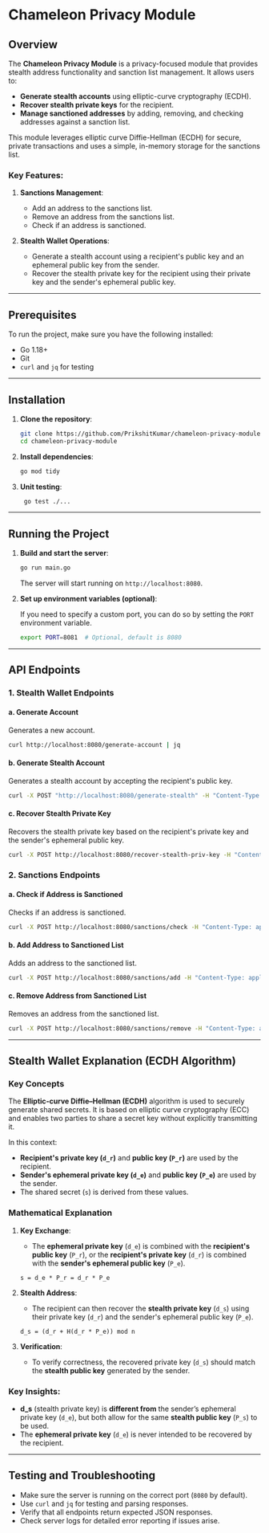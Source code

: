 # Chameleon Privacy Module

## Overview

The **Chameleon Privacy Module** is a privacy-focused module that provides stealth address functionality and sanction list management. It allows users to:

- **Generate stealth accounts** using elliptic-curve cryptography (ECDH).
- **Recover stealth private keys** for the recipient.
- **Manage sanctioned addresses** by adding, removing, and checking addresses against a sanction list.

This module leverages elliptic curve Diffie-Hellman (ECDH) for secure, private transactions and uses a simple, in-memory storage for the sanctions list.

### Key Features:
1. **Sanctions Management**:
   - Add an address to the sanctions list.
   - Remove an address from the sanctions list.
   - Check if an address is sanctioned.

2. **Stealth Wallet Operations**:
   - Generate a stealth account using a recipient's public key and an ephemeral public key from the sender.
   - Recover the stealth private key for the recipient using their private key and the sender's ephemeral public key.

---

## Prerequisites

To run the project, make sure you have the following installed:

- Go 1.18+
- Git
- `curl` and `jq` for testing

---

## Installation

1. **Clone the repository**:

   ```bash
   git clone https://github.com/PrikshitKumar/chameleon-privacy-module
   cd chameleon-privacy-module
   ```

2. **Install dependencies**:

   ```bash
   go mod tidy
   ```

3. **Unit testing**:

   ```bash
    go test ./...
   ```

---

## Running the Project

1. **Build and start the server**:

   ```bash
   go run main.go
   ```

   The server will start running on `http://localhost:8080`.

2. **Set up environment variables (optional)**:

   If you need to specify a custom port, you can do so by setting the `PORT` environment variable.

   ```bash
   export PORT=8081  # Optional, default is 8080
   ```

---

## API Endpoints

### 1. **Stealth Wallet Endpoints**

#### a. **Generate Account**
Generates a new account.
```bash
curl http://localhost:8080/generate-account | jq
```

#### b. **Generate Stealth Account**
Generates a stealth account by accepting the recipient's public key.
```bash
curl -X POST "http://localhost:8080/generate-stealth" -H "Content-Type: application/json" -d '{"pub_key": "0x04244fc9ce4c29334b372faee3f692e49d6dcc7824b5b54afd6b1233bad5db2d368109325c6b99a95f9e9cf8d5eba0a967c5ebee08381f07b3f31b7e562964ec5d"}' | jq
```

#### c. **Recover Stealth Private Key**
Recovers the stealth private key based on the recipient's private key and the sender's ephemeral public key.
```bash
curl -X POST http://localhost:8080/recover-stealth-priv-key -H "Content-Type: application/json" -d '{ "recipient_privkey": "0xb97f63a1825de57f8551245b6a2de926465700809a3397bf0b4987c3310c3a2f", "ephemeral_pubkey": "0x04a844128b99f7eb00283a8882cd43d8484c61abe4c1d8bf3f3fad2c6992c779ed1cbbd95d48210456dd4fc57c5e8649414f19cff404eb961cbd82a03461d23332"}' | jq
```

### 2. **Sanctions Endpoints**

#### a. **Check if Address is Sanctioned**
Checks if an address is sanctioned.
```bash
curl -X POST http://localhost:8080/sanctions/check -H "Content-Type: application/json" -d '{"address": "0xAbc123"}' | jq
```

#### b. **Add Address to Sanctioned List**
Adds an address to the sanctioned list.
```bash
curl -X POST http://localhost:8080/sanctions/add -H "Content-Type: application/json" -d '{"address": "0xAbc123"}' | jq
```

#### c. **Remove Address from Sanctioned List**
Removes an address from the sanctioned list.
```bash
curl -X POST http://localhost:8080/sanctions/remove -H "Content-Type: application/json" -d '{"address": "0xAbc123"}' | jq
```

---

## Stealth Wallet Explanation (ECDH Algorithm)

### Key Concepts

The **Elliptic-curve Diffie–Hellman (ECDH)** algorithm is used to securely generate shared secrets. It is based on elliptic curve cryptography (ECC) and enables two parties to share a secret key without explicitly transmitting it.

In this context:

- **Recipient's private key (`d_r`)** and **public key (`P_r`)** are used by the recipient.
- **Sender's ephemeral private key (`d_e`)** and **public key (`P_e`)** are used by the sender.
- The shared secret (`s`) is derived from these values.

### Mathematical Explanation

1. **Key Exchange**:
   - The **ephemeral private key** (`d_e`) is combined with the **recipient's public key** (`P_r`), or the **recipient's private key** (`d_r`) is combined with the **sender's ephemeral public key** (`P_e`).
   
   ```plaintext
   s = d_e * P_r = d_r * P_e
   ```

2. **Stealth Address**:
   - The recipient can then recover the **stealth private key** (`d_s`) using their private key (`d_r`) and the sender's ephemeral public key (`P_e`).

   ```plaintext
   d_s = (d_r + H(d_r * P_e)) mod n
   ```

3. **Verification**:
   - To verify correctness, the recovered private key (`d_s`) should match the **stealth public key** generated by the sender.

### Key Insights:

- **d_s** (stealth private key) is **different from** the sender’s ephemeral private key (`d_e`), but both allow for the same **stealth public key** (`P_s`) to be used.
- The **ephemeral private key** (`d_e`) is never intended to be recovered by the recipient.

---

## Testing and Troubleshooting

- Make sure the server is running on the correct port (`8080` by default).
- Use `curl` and `jq` for testing and parsing responses.
- Verify that all endpoints return expected JSON responses.
- Check server logs for detailed error reporting if issues arise.

